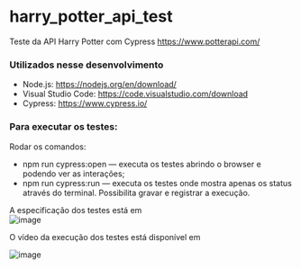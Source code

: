 # harry_potter_api_test
  Teste da API Harry Potter com Cypress 
  https://www.potterapi.com/
  
### Utilizados nesse desenvolvimento
  
* Node.js: https://nodejs.org/en/download/
* Visual Studio Code: https://code.visualstudio.com/download
* Cypress: https://www.cypress.io/

### Para executar os testes:
Rodar os comandos:

* npm run cypress:open — executa os testes abrindo o browser e podendo ver as interações;
* npm run cypress:run — executa os testes onde mostra apenas os status através do terminal. Possibilita gravar e registrar a execução.

A especificação dos testes está em  
  ![image](https://user-images.githubusercontent.com/69819910/90849574-f4f27380-e345-11ea-9bda-72f861ab963a.png)
   
O vídeo da execução dos testes está disponível em

  ![image](https://user-images.githubusercontent.com/69819910/90889636-e67c7a00-e38e-11ea-8fd9-e993d235b955.png)



